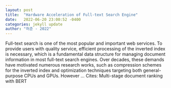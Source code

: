 ```yaml
---
layout: post
title:  "Hardware Acceleration of Full-text Search Engine"
date:   2022-06-20 23:00:52 -0400
categories: jekyll update
author: "허준 - 2022"
---
```

Full-text search is one of the most popular and important web services. To provide users with quality service, efficient processing of the inverted index is necessary, which is a fundamental data structure for managing document information in most full-text search engines. Over decades, these demands have motivated numerous research works, such as compression schemes for the inverted index and optimization techniques targeting both general-purpose CPUs and GPUs. However …
Cites: ‪Multi-stage document ranking with BERT‬  